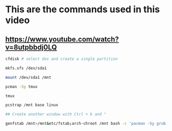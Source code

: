 # This are the commands used in this video
## https://www.youtube.com/watch?v=8utpbbdj0LQ

```bash
cfdisk # select dos and create a single partition

mkfs.xfs /dev/sda1

mount /dev/sda1 /mnt

pcman -Sy tmux

tmux

pcstrap /mnt base linux

## Create another window with Ctrl + b and "

genfstab /mnt>/mnt&etc/fstab;arch-chroot /mnt bash -c 'pacman -Sy grub;grub-install /dev/sda;grub-mkconfig -o /boot/grub/grub.cfg';reboot
```
